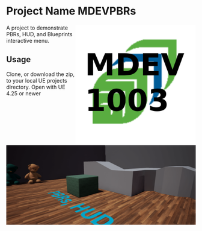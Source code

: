 # Project Name MDEVPBRs
<img src="Assets4Reference/MDEV1003.PNG" width="320" align="right" />

A project to demonstrate PBRs, HUD, and Blueprints interactive menu.

## Usage

Clone, or download the zip, to your local UE projects directory.
Open with UE 4.25 or newer

<img src="Assets4Reference/PBRSample.PNG" width="600" align="right" />


